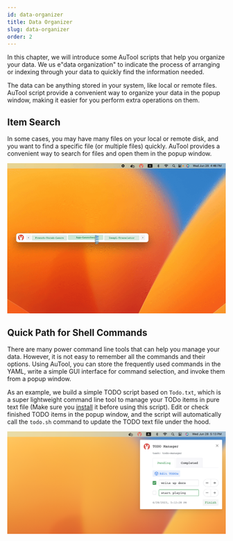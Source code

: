 ```yaml
---
id: data-organizer
title: Data Organizer
slug: data-organizer
order: 2
---
```


In this chapter, we will introduce some AuTool scripts that help you organize your data. We us e"data organization" to indicate the process of arranging or indexing through your data to quickly find the information needed.

The data can be anything stored in your system, like local or remote files. AuTool script provide a convenient way to organize your data in the popup window, making it easier for you perform extra operations on them.

## Item Search

In some cases, you may have many files on your local or remote disk, and you want to find a specific file (or multiple files) quickly. AuTool provides a convenient way to search for files and open them in the popup window.

<img src="https://raw.githubusercontent.com/danalite/autool-docs/main/images/sample-item-search.gif"/>

## Quick Path for Shell Commands

There are many power command line tools that can help you manage your data. However, it is not easy to remember all the commands and their options. Using AuTool, you can store the frequently used commands in the YAML, write a simple GUI interface for command selection, and invoke them from a popup window.

As an example, we build a simple TODO script based on `Todo.txt`, which is a super lightweight command line tool to manage your TODo items in pure text file (Make sure you [install](http://todotxt.org/) it before using this script). Edit or check finished TODO items in the popup window, and the script will automatically call the `todo.sh` command to update the TODO text file under the hood.

<img src="https://raw.githubusercontent.com/danalite/autool-docs/main/images/sample-todo.png"/>
